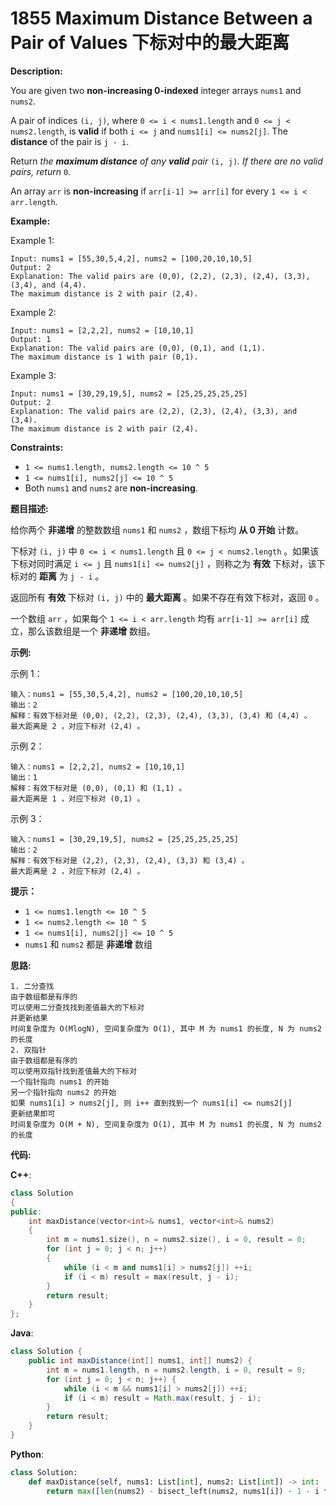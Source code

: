 # 1855 Maximum Distance Between a Pair of Values 下标对中的最大距离

__Description:__

You are given two __non-increasing 0-indexed__ integer arrays `nums1`​​​​​​ and `nums2`​​​​​​.

A pair of indices `(i, j)`, where `0 <= i < nums1.length` and `0 <= j < nums2.length`, is __valid__ if both `i <= j` and `nums1[i] <= nums2[j]`. The __distance__ of the pair is `j - i`​​​​.

Return _the __maximum distance__ of any __valid__ pair_ `(i, j)`_. If there are no valid pairs, return_ `0`.

An array `arr` is __non-increasing__ if `arr[i-1] >= arr[i]` for every `1 <= i < arr.length`.

__Example:__

Example 1:

```text
Input: nums1 = [55,30,5,4,2], nums2 = [100,20,10,10,5]
Output: 2
Explanation: The valid pairs are (0,0), (2,2), (2,3), (2,4), (3,3), (3,4), and (4,4).
The maximum distance is 2 with pair (2,4).
```

Example 2:

```text
Input: nums1 = [2,2,2], nums2 = [10,10,1]
Output: 1
Explanation: The valid pairs are (0,0), (0,1), and (1,1).
The maximum distance is 1 with pair (0,1).
```

Example 3:

```text
Input: nums1 = [30,29,19,5], nums2 = [25,25,25,25,25]
Output: 2
Explanation: The valid pairs are (2,2), (2,3), (2,4), (3,3), and (3,4).
The maximum distance is 2 with pair (2,4).
```

__Constraints:__

- `1 <= nums1.length, nums2.length <= 10 ^ 5`
- `1 <= nums1[i], nums2[j] <= 10 ^ 5`
- Both `nums1` and `nums2` are __non-increasing__.

__题目描述:__

给你两个 __非递增__ 的整数数组 `nums1`​​​​​​ 和 `nums2`​​​​​​ ，数组下标均 __从 0 开始__ 计数。

下标对 `(i, j)` 中 `0 <= i < nums1.length` 且 `0 <= j < nums2.length` 。如果该下标对同时满足 `i <= j` 且 `nums1[i] <= nums2[j]` ，则称之为 __有效__ 下标对，该下标对的 __距离__ 为 `j - i`​​ 。​​

返回所有 __有效__ 下标对 `(i, j)` 中的 __最大距离__ 。如果不存在有效下标对，返回 `0` 。

一个数组 `arr` ，如果每个 `1 <= i < arr.length` 均有 `arr[i-1] >= arr[i]` 成立，那么该数组是一个 __非递增__ 数组。

__示例:__

示例 1：

```text
输入：nums1 = [55,30,5,4,2], nums2 = [100,20,10,10,5]
输出：2
解释：有效下标对是 (0,0), (2,2), (2,3), (2,4), (3,3), (3,4) 和 (4,4) 。
最大距离是 2 ，对应下标对 (2,4) 。
```

示例 2：

```text
输入：nums1 = [2,2,2], nums2 = [10,10,1]
输出：1
解释：有效下标对是 (0,0), (0,1) 和 (1,1) 。
最大距离是 1 ，对应下标对 (0,1) 。
```

示例 3：

```text
输入：nums1 = [30,29,19,5], nums2 = [25,25,25,25,25]
输出：2
解释：有效下标对是 (2,2), (2,3), (2,4), (3,3) 和 (3,4) 。
最大距离是 2 ，对应下标对 (2,4) 。
```

__提示：__

- `1 <= nums1.length <= 10 ^ 5`
- `1 <= nums2.length <= 10 ^ 5`
- `1 <= nums1[i], nums2[j] <= 10 ^ 5`
- `nums1` 和 `nums2` 都是 __非递增__ 数组

__思路:__

```text
1. 二分查找
由于数组都是有序的
可以使用二分查找找到差值最大的下标对
并更新结果
时间复杂度为 O(MlogN), 空间复杂度为 O(1), 其中 M 为 nums1 的长度, N 为 nums2 的长度
2. 双指针
由于数组都是有序的
可以使用双指针找到差值最大的下标对
一个指针指向 nums1 的开始
另一个指针指向 nums2 的开始
如果 nums1[i] > nums2[j], 则 i++ 直到找到一个 nums1[i] <= nums2[j]
更新结果即可
时间复杂度为 O(M + N), 空间复杂度为 O(1), 其中 M 为 nums1 的长度, N 为 nums2 的长度
```

__代码:__

__C++__:

```C++
class Solution 
{
public:
    int maxDistance(vector<int>& nums1, vector<int>& nums2) 
    {
        int m = nums1.size(), n = nums2.size(), i = 0, result = 0;
        for (int j = 0; j < n; j++) 
        {
            while (i < m and nums1[i] > nums2[j]) ++i;
            if (i < m) result = max(result, j - i);
        }
        return result;
    }
};
```

__Java__:

```Java
class Solution {
    public int maxDistance(int[] nums1, int[] nums2) {
        int m = nums1.length, n = nums2.length, i = 0, result = 0;
        for (int j = 0; j < n; j++) {
            while (i < m && nums1[i] > nums2[j]) ++i;
            if (i < m) result = Math.max(result, j - i);
        }
        return result;
    }
}
```

__Python__:

```Python
class Solution:
    def maxDistance(self, nums1: List[int], nums2: List[int]) -> int:
        return max([len(nums2) - bisect_left(nums2, nums1[i]) - 1 - i for i in range(min(len(nums1), len(nums2)))] + [0]) if (nums2 := nums2[::-1]) else 0 
```
